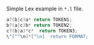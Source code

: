 Simple Lex example in ```*.l``` file.
```C++
a?(b|c)a* return TOKEN1;
b?(a|c)b* return TOKEN2;
c?(b|a)*c*  return TOKEN3;
\"[^"\n]*["\n]  return FORMAT;
```
